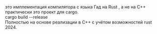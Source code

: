  это имплементация компилятора с языка Гад на Rust , а не на С++    
 практически это проект для cargo.  
 cargo build --release  
 Полностью на основе реализации в C++ c учётом возможностей rust 2024.
 
